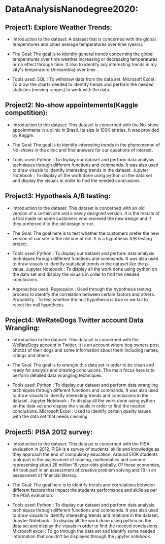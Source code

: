 # DataAnalysisNanodegree2020:

## Project1: Explore Weather Trends:

* Introduction to the dataset: A dataset that is concerned with the global temperatures and cities average temperatures over time (years). 

* The Goal: The goal is to identify general trends concerning the global temperatures over time weather increasing or decreasing temperatures or no effect through time. 
            It also to identify any interesting trends in my city's temperature (Alexandria) over time. 

* Tools used: SQL : To withdraw data from the data set. 
              Microsoft Excel : To draw the charts needed to identify trends and perform the needed statistics (moving ranges) to work with the data.
            
## Project2: No-show appointements(Kaggle competition):

* Introduction to the dataset: This dataset is concerned with the No-show appointments in a clinic in Brazil. Its size is 100K entries. It was provided by Kaggle.

* The Goal: The goal is to identify interesting trends in the phenomenon of No-shows in the clinic and find answers for our questions of interest. 

* Tools used: Python : To display our dataset and perform data analysis techniques through different functions and commands. 
                       It was also used to draw visuals to identify interesting trends in the dataset. 
              Jupyter Notebook : To display all the work done using python on the data set and display the visuals in order to find the needed conclusions.

## Project3: Hypothesis A/B testing:

* Introduction to the dataset: This dataset is concerned with an old version of a certain site and a newly designed version. 
It is the results of a trial made on some customers who recieved the new design and if they preferred it to the old design or not.

* The Goal: The goal here is to test whether the customers prefer the new version of our site to the old one or not. It is a hypothesis A/B testing project.

* Tools used: Python : To display our dataset and perform data analysis techniques through different functions and commands. 
                       It was also used to draw visuals to identify statistical trends in the dataset like the p-value. 
              Jupyter Notebook : To display all the work done using python on the data set and display the visuals in order to find the needed conclusions.

* Approaches used: Regression : Used through the hypothesis testing process to identify the correlation between certain factors and others. 
                   Probability : To test whether the null hypothesis is true or we fail to reject the null hypothesis.

## Project4: WeRateDogs Twitter account Data Wrangling:

* Introduction to the dataset: This dataset is concerned with the WeRateDogs account in Twitter. 
                               It is an account where dog owners post photos of their dogs and some information about them including names, ratings and others.

* The Goal: The goal is to wrangle this data set in order to be clean and ready for analysis and drawing conclusions. 
            The main focus here is to perform detailed data wrangling techniques.

* Tools used: Python : To display our dataset and perform data wrangling techniques through different functions and commands. 
                       It was also used to draw visuals to identify interesting trends and conclusions in the dataset. 
              Jupyter Notebook : To display all the work done using python on the data set and display the visuals in order to find the needed conclusions. 
              Microsoft Excel : Used to identify certain quality issues with the data set that needs cleaning. 

## Project5: PISA 2012 survey:

* Introduction to the dataset: This dataset is concerned with the PISA evaluation in 2012. 
                               PISA is a survey of students' skills and knowledge as they approach the end of compulsory education. 
                               Around 510K students took part in the assessment of reading, mathematics and science representing about 28 million 15-year-olds globally. 
                               Of those economies, 44 took part in an assessment of creative problem solving and 18 in an assessment of financial literacy.

* The Goal: The goal here is to identify trends and correlations between different factors that impact the students performance and skills as per the PISA evaluation.

* Tools used: Python : To display our dataset and perform data analysis techniques through different functions and commands. 
                       It was also used to draw visuals to identify interesting trends and relations in the dataset. 
              Jupyter Notebook : To display all the work done using python on the data set and display the visuals in order to find the needed conclusions. 
              Microsoft excel : To go through the data set and identify some needed information that couldn't be displayed through the jupyter notebook.


